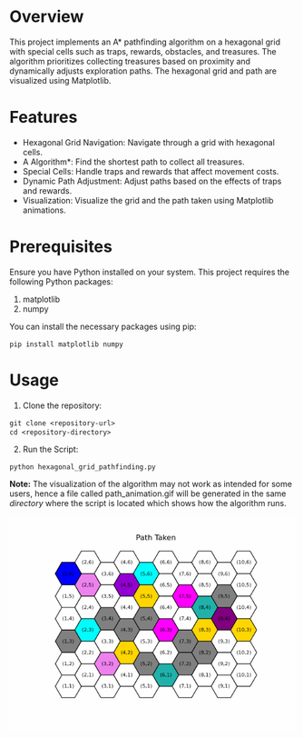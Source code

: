 # Overview
This project implements an A* pathfinding algorithm on a hexagonal grid with special cells such as traps, rewards, obstacles, and treasures. The algorithm prioritizes collecting treasures based on proximity and dynamically adjusts exploration paths. The hexagonal grid and path are visualized using Matplotlib.

# Features
- Hexagonal Grid Navigation: Navigate through a grid with hexagonal cells.
- A Algorithm*: Find the shortest path to collect all treasures.
- Special Cells: Handle traps and rewards that affect movement costs.
- Dynamic Path Adjustment: Adjust paths based on the effects of traps and rewards.
- Visualization: Visualize the grid and the path taken using Matplotlib animations.

# Prerequisites
Ensure you have Python installed on your system. This project requires the following Python packages:
1. matplotlib
2. numpy

You can install the necessary packages using pip:
```
pip install matplotlib numpy
```
# Usage
1. Clone the repository:
```
git clone <repository-url>
cd <repository-directory>
```
2. Run the Script:  
```
python hexagonal_grid_pathfinding.py
```

**Note:** The visualization of the algorithm may not work as intended for some users, hence a file called path_animation.gif will be generated in the same _directory_ where the script is located which shows how the algorithm runs. 

![image](path_animation.gif)


